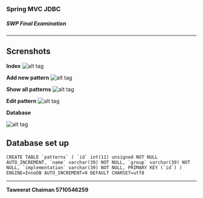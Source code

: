 ### Spring MVC JDBC
##### SWP Final Examination
----

## Screnshots

**Index**
![alt tag](https://raw.githubusercontent.com/taweesoft/SWP-lab-exam-Spring-MVC-JDBC/master/screenshots/index.png)

**Add new pattern**
![alt tag](https://raw.githubusercontent.com/taweesoft/SWP-lab-exam-Spring-MVC-JDBC/master/screenshots/add.png)

**Show all patterns**
![alt tag](https://raw.githubusercontent.com/taweesoft/SWP-lab-exam-Spring-MVC-JDBC/master/screenshots/show.png)

**Edit pattern**
![alt tag](https://raw.githubusercontent.com/taweesoft/SWP-lab-exam-Spring-MVC-JDBC/master/screenshots/update.png)

**Database**

![alt tag](https://raw.githubusercontent.com/taweesoft/SWP-lab-exam-Spring-MVC-JDBC/master/screenshots/table.png)

## Database set up
``CREATE TABLE `patterns` (
  `id` int(11) unsigned NOT NULL AUTO_INCREMENT,
  `name` varchar(39) NOT NULL,
  `group` varchar(39) NOT NULL,
  `implementation` varchar(39) NOT NULL,
  PRIMARY KEY (`id`)
) ENGINE=InnoDB AUTO_INCREMENT=9 DEFAULT CHARSET=utf8``

----
**Taweerat Chaiman 5710546259**
